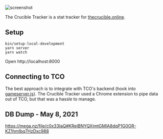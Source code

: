 ![screenshot](https://github.com/granttitus/thecrucibletracker/blob/master/images/screenshot.png?raw=true)

The Crucible Tracker is a stat tracker for [thecrucible.online](https://thecrucible.online/play).

## Setup

```
bin/setup-local-development
yarn server
yarn watch
```

Open http://localhost:8000

## Connecting to TCO

The best approach is to integrate with TCO's backend (hook into [gameserver.js](https://github.com/keyteki/keyteki/blob/master/server/gamenode/gameserver.js)). The Crucible Tracker used a Chrome extension to pipe data out of TCO, but that was a hassle to manage.

## DB Dump - May 8, 2021

https://mega.nz/file/c0x33IaQ#KRejBNYQXjmtGMlA8dqP1G0OR-KZ1hmIbq7HzDxc988
